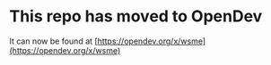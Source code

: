# This repo has moved to OpenDev

It can now be found at [https://opendev.org/x/wsme](https://opendev.org/x/wsme)
